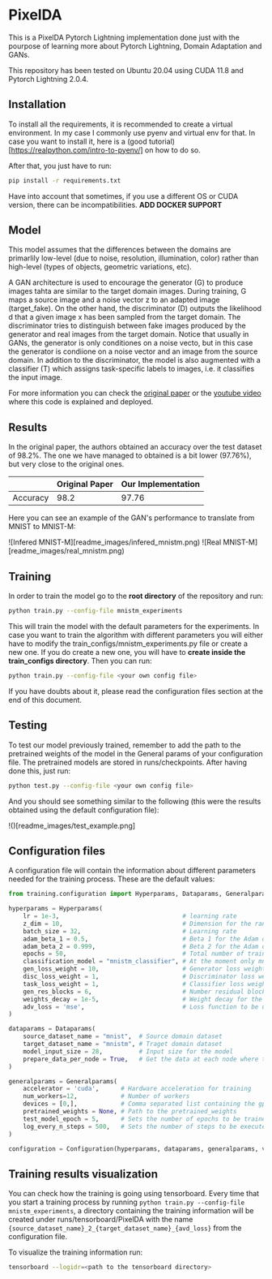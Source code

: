 # PixelDA

This is a PixelDA Pytorch Lightning implementation done just with the pourpose of learning more about Pytorch Lightning, Domain Adaptation and GANs.

This repository has been tested on Ubuntu 20.04 using CUDA 11.8 and Pytorch Lightning 2.0.4.

## Installation

To install all the requirements, it is recommended to create a virtual environment. In my case I commonly use pyenv and virtual env for that. In case you want to install it, here is a (good tutorial)[https://realpython.com/intro-to-pyenv/] on how to do so.

After that, you just have to run:

```bash
pip install -r requirements.txt
````

Have into account that sometimes, if you use a different OS or CUDA version, there can be incompatibilities. **ADD DOCKER SUPPORT**

## Model

This model assumes that the differences between the domains are primarlily low-level (due to noise, resolution, illumination, color) rather than high-level (types of objects, geometric variations, etc).

A GAN architecture is used to encourage the generator (G) to produce images tahta are similar to the target domain images. During training, G maps a source image and a noise vector z to an adapted image (target_fake). On the other hand, the discriminator (D) outputs the likelihood d that a given image x has been sampled from the target domain. The discriminator tries to distinguish between fake images produced by the generator and real images from the target domain. 
Notice that usually in GANs, the generator is only conditiones on a noise vecto, but in this case the generator is condiione on a noise vector and an image from the source domain. In addition to the discriminator, the model is also augmented with a classifier (T) which assigns task-specific labels to images, i.e. it classifies the input image.

For more information you can check the [original paper](https://arxiv.org/pdf/1612.05424.pdf) or the [youtube video](https://youtu.be/PqOTBlbOxu8) where this code is explained and deployed.

## Results 

In the original paper, the authors obtained an accuracy over the test dataset of 98.2%. The one we have managed to obtained is a bit lower (97.76%), but very close to the original ones.

|               | Original Paper | Our Implementation |
| ------------- | -------------- | ------------------ |
| Accuracy      | 98.2           | 97.76              |


Here you can see an example of the GAN's performance to translate from MNIST to MNIST-M:

![Infered MNIST-M][readme_images/infered_mnistm.png)
![Real MNIST-M][readme_images/real_mnistm.png)


## Training

In order to train the model go to the **root directory** of the repository and run:

```bash
python train.py --config-file mnistm_experiments
```

This will train the model with the default parameters for the experiments. In case you want to train the algorithm with different parameters you will either have to modify the train_configs/mnistm_experiments.py file or create a new one. If you do create a new one, you will have to **create inside the train_configs directory**. Then you can run:

```bash
python train.py --config-file <your own config file>
```

If you have doubts about it, please read the configuration files section at the end of this document.

## Testing

To test our model previously trained, remember to add the path to the pretrained weights of the model in the General params of your configuration file. The pretrained models are stored in runs/checkpoints. After having done this, just run:


```bash
python test.py --config-file <your own config file>
```

And you should see something similar to the following (this were the results obtained using the default configuration file):

!()[readme_images/test_example.png]


## Configuration files

A configuration file will contain the information about different parameters needed for the training process. These are the default values:

```python
from training.configuration import Hyperparams, Dataparams, Generalparams, Configuration

hyperparams = Hyperparams(
    lr = 1e-3,                                  # learning rate
    z_dim = 10,                                 # Dimension for the random noise
    batch_size = 32,                            # Learning rate
    adam_beta_1 = 0.5,                          # Beta 1 for the Adam optimizer
    adam_beta_2 = 0.999,                        # Beta 2 for the Adam optimizer
    epochs = 50,                                # Total number of training epochs
    classification_model = "mnistm_classifier", # At the moment only mnistm_classifier can be selected
    gen_loss_weight = 10,                       # Generator loss weight
    disc_loss_weight = 1,                       # Discriminator loss weight
    task_loss_weight = 1,                       # Classifier loss weight
    gen_res_blocks = 6,                         # Number residual blocks in the generator
    weights_decay = 1e-5,                       # Weight decay for the models parameters (from the paper)
    adv_loss = 'mse',                           # Loss function to be used for training the GAN network. Choose between mse or bce
)

dataparams = Dataparams(
    source_dataset_name = "mnist",  # Source domain dataset
    target_dataset_name = "mnistm", # Traget domain dataset
    model_input_size = 28,          # Input size for the model
    prepare_data_per_node = True,   # Get the data at each node where the model will be trained.
)

generalparams = Generalparams(
    accelerator = 'cuda',      # Hardware acceleration for training
    num_workers=12,            # Number of workers
    devices = [0,],            # Comma separated list containing the gpu/s where the code will be executed. (Example 1 = 0 -- Example 2 = 0,1)
    pretrained_weights = None, # Path to the pretrained_weights
    test_model_epoch = 5,      # Sets the number of epochs to be trained before testing the model.
    log_every_n_steps = 500,   # Sets the number of steps to be executed before logging training info.
)

configuration = Configuration(hyperparams, dataparams, generalparams, verbose=True)
```

## Training results visualization

You can check how the training is going using tensorboard. Every time that you start a training process by running `python train.py --config-file mnistm_experiments`, a directory containing the training information will be created under runs/tensorboard/PixelDA with the name `{source_dataset_name}_2_{target_dataset_name}_{avd_loss}` from the configuration file.

To visualize the training information run:

```bash
tensorboard --logidr=<path to the tensorboard directory>
```
